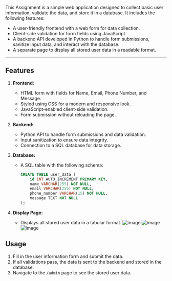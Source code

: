 This Assignment is a simple web application designed to collect basic user information, validate the data, and store it in a database. It includes the following features:

- A user-friendly frontend with a web form for data collection.
- Client-side validation for form fields using JavaScript.
- A backend API developed in Python to handle form submissions, sanitize input data, and interact with the database.
- A separate page to display all stored user data in a readable format.

---

## Features

1. **Frontend:**
   - HTML form with fields for Name, Email, Phone Number, and Message.
   - Styled using CSS for a modern and responsive look.
   - JavaScript-enabled client-side validation.
   - Form submission without reloading the page.

2. **Backend:**
   - Python API to handle form submissions and data validation.
   - Input sanitization to ensure data integrity.
   - Connection to a SQL database for data storage.

3. **Database:**
   - A SQL table with the following schema:
     ```sql
     CREATE TABLE user_data (
         id INT AUTO_INCREMENT PRIMARY KEY,
         name VARCHAR(255) NOT NULL,
         email VARCHAR(255) NOT NULL,
         phone_number VARCHAR(15) NOT NULL,
         message TEXT NOT NULL
     );
     ```

4. **Display Page:**
   - Displays all stored user data in a tabular format.
![image](https://github.com/user-attachments/assets/fc99bd6d-2f7a-4dfa-8ecb-7046c30e9397)
![image](https://github.com/user-attachments/assets/b2514361-5393-4a08-a87b-6daaad88f5b9)
![image](https://github.com/user-attachments/assets/2fa227db-50a0-49e5-91e7-fa38020093c8)

## Usage
1. Fill in the user information form and submit the data.
2. If all validations pass, the data is sent to the backend and stored in the database.
3. Navigate to the `/admin` page to see the stored user data.


